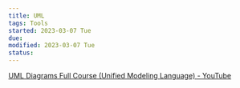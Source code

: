 ```yaml
---
title: UML
tags: Tools 
started: 2023-03-07 Tue
due: 
modified: 2023-03-07 Tue
status: 
---
```

[UML Diagrams Full Course (Unified Modeling Language) - YouTube](https://www.youtube.com/watch?v=WnMQ8HlmeXc)
